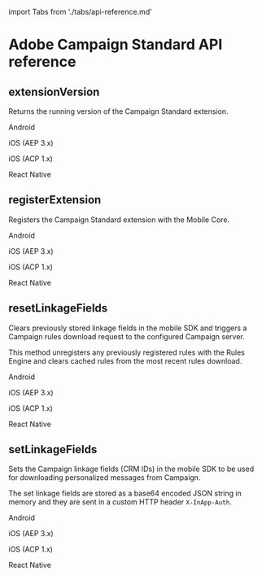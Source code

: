 import Tabs from './tabs/api-reference.md'

# Adobe Campaign Standard API reference

## extensionVersion

Returns the running version of the Campaign Standard extension.

<TabsBlock orientation="horizontal" slots="heading, content" repeat="4"/>

Android

<Tabs query="platform=android&api=extension-version"/>

iOS (AEP 3.x)

<Tabs query="platform=ios-aep&api=extension-version"/>

iOS (ACP 1.x)

<Tabs query="platform=ios-acp&api=extension-version"/>

React Native

<Tabs query="platform=react-native&api=extension-version"/>

## registerExtension

Registers the Campaign Standard extension with the Mobile Core.

<TabsBlock orientation="horizontal" slots="heading, content" repeat="4"/>

Android

<Tabs query="platform=android&api=register-extension"/>

iOS (AEP 3.x)

<Tabs query="platform=ios-aep&api=register-extension"/>

iOS (ACP 1.x)

<Tabs query="platform=ios-acp&api=register-extension"/>

React Native

<Tabs query="platform=react-native&api=register-extension"/>

## resetLinkageFields

Clears previously stored linkage fields in the mobile SDK and triggers a Campaign rules download request to the configured Campaign server.

This method unregisters any previously registered rules with the Rules Engine and clears cached rules from the most recent rules download.

<TabsBlock orientation="horizontal" slots="heading, content" repeat="4"/>

Android

<Tabs query="platform=android&api=reset-linkage-fields"/>

iOS (AEP 3.x)

<Tabs query="platform=ios-aep&api=reset-linkage-fields"/>

iOS (ACP 1.x)

<Tabs query="platform=ios-acp&api=reset-linkage-fields"/>

React Native

<Tabs query="platform=react-native&api=reset-linkage-fields"/>

## setLinkageFields

Sets the Campaign linkage fields (CRM IDs) in the mobile SDK to be used for downloading personalized messages from Campaign.

The set linkage fields are stored as a base64 encoded JSON string in memory and they are sent in a custom HTTP header `X-InApp-Auth`.

<TabsBlock orientation="horizontal" slots="heading, content" repeat="4"/>

Android

<Tabs query="platform=android&api=set-linkage-fields"/>

iOS (AEP 3.x)

<Tabs query="platform=ios-aep&api=set-linkage-fields"/>

iOS (ACP 1.x)

<Tabs query="platform=ios-acp&api=set-linkage-fields"/>

React Native

<Tabs query="platform=react-native&api=set-linkage-fields"/>

